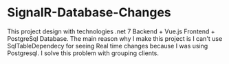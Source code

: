 # SignalR-Database-Changes
This project design with technologies .net 7 Backend + Vue.js Frontend + PostgreSql Database.
The main reason why I make this project is I can't use SqlTableDependecy for seeing Real time changes because I was using Postgresql.
I solve this problem with grouping clients.
